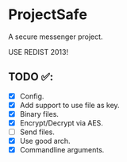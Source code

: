 # ProjectSafe
A secure messenger project.

USE REDIST 2013!

## TODO ✅:
- [X] Config.
- [X] Add support to use file as key.
- [X] Binary files.
- [X] Encrypt/Decrypt via AES.
- [ ] Send files.
- [X] Use good arch.
- [X] Commandline arguments.
